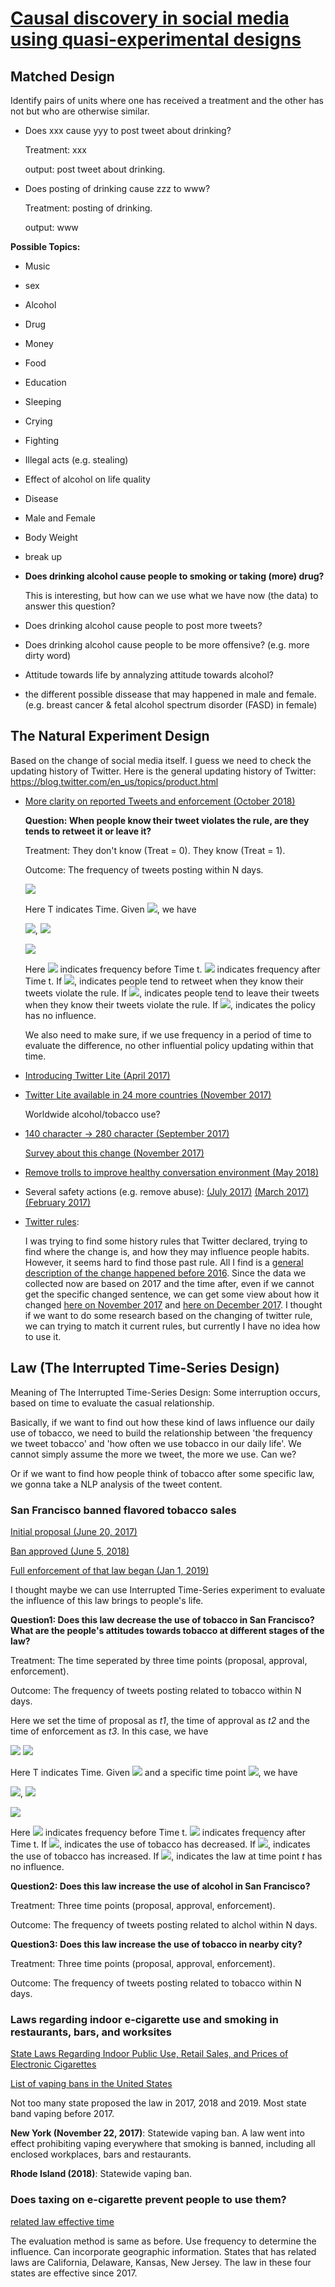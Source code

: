 # [Causal discovery in social media using quasi-experimental designs](https://dl.acm.org/citation.cfm?id=1964859)

## Matched Design
Identify pairs of units where one has received a treatment and the other has not but who are otherwise similar.

- Does xxx cause yyy to post tweet about drinking?

  Treatment: xxx

  output: post tweet about drinking.

- Does posting of drinking cause zzz to www?

  Treatment: posting of drinking.

  output: www
  
**Possible Topics:** 
  - Music
  - sex
  - Alcohol
  - Drug
  - Money
  - Food
  - Education
  - Sleeping
  - Crying
  - Fighting
  - Illegal acts (e.g. stealing)
  - Effect of alcohol on life quality
  - Disease
  - Male and Female
  - Body Weight
  - break up
  - **Does drinking alcohol cause people to smoking or taking (more) drug?**
  
    This is interesting, but how can we use what we have now (the data) to answer this question?
  - Does drinking alcohol cause people to post more tweets?
  - Does drinking alcohol cause people to be more offensive? (e.g. more dirty word)
  - Attitude towards life by annalyzing attitude towards alcohol?
  - the different possible dissease that may happened in male and female. (e.g. breast cancer & fetal alcohol spectrum disorder (FASD) in female) 

## The Natural Experiment Design
Based on the change of social media itself. I guess we need to check the updating history of Twitter. Here is the general updating history of Twitter: https://blog.twitter.com/en_us/topics/product.html

- [More clarity on reported Tweets and enforcement (October 2018)](https://blog.twitter.com/en_us/topics/product/2018/more-clarity-on-reported-tweets-and-enforcement.html)
    
  **Question: When people know their tweet violates the rule, are they tends to retweet it or leave it?**
  
  Treatment: They don't know (Treat = 0). They know (Treat = 1). 
  
  Outcome: The frequency of tweets posting within N days. 

  ![](http://latex.codecogs.com/gif.latex?T<t,Treat\=0;T\\geq{t},Treat\=1)

  Here T indicates Time. Given ![](http://latex.codecogs.com/gif.latex?N\\in\\{1,3,5,10,15,20,25,30\\}), we have
    
  ![](http://latex.codecogs.com/gif.latex?freq_{before}\=\\frac{\\sum_{i\=t-N}^{t}num_i(posting)}{N}),  ![](http://latex.codecogs.com/gif.latex?freq_{after}\=\\frac{\\sum_{i\=t}^{t+N}num_i(posting)}{N})
  

  ![](http://latex.codecogs.com/gif.latex?diff\=freq_{before}-freq_{after})

  Here ![](http://latex.codecogs.com/gif.latex?freq_{before}) indicates frequency before Time t. ![](http://latex.codecogs.com/gif.latex?freq_{after}) indicates frequency after Time t. 
  If ![](http://latex.codecogs.com/gif.latex?diff<0), indicates people tend to retweet when they know their tweets violate the rule. 
  If ![](http://latex.codecogs.com/gif.latex?diff>0), indicates people tend to leave their tweets when they know their tweets violate the rule. 
  If ![](http://latex.codecogs.com/gif.latex?diff\\to0), indicates the policy has no influence. 

  We also need to make sure, if we use frequency in a period of time to evaluate the difference, no other influential policy updating within that time.



- [Introducing Twitter Lite (April 2017)](https://blog.twitter.com/en_us/topics/product/2017/introducing-twitter-lite.html)
- [Twitter Lite available in 24 more countries (November 2017)](https://blog.twitter.com/en_us/topics/product/2017/twitter-lite-in-the-google-play-store-in-24-more-countries.html) 
  
  Worldwide alcohol/tobacco use?

- [140 character -> 280 character (September 2017)](https://blog.twitter.com/official/en_us/topics/product/2017/Giving-you-more-characters-to-express-yourself.html)

  [Survey about this change (November 2017)](https://blog.twitter.com/en_us/topics/product/2017/tweetingmadeeasier.html)

- [Remove trolls to improve healthy conversation environment (May 2018)](https://blog.twitter.com/en_us/topics/product/2018/Serving_Healthy_Conversation.html)

- Several safety actions (e.g. remove abuse):
  [(July 2017)](https://blog.twitter.com/en_us/topics/product/2017/Our-Safety-Work-Results-Update.html)
  [(March 2017)](https://blog.twitter.com/en_us/topics/product/2017/our-latest-update-on-safety.html)
  [(February 2017)](https://blog.twitter.com/en_us/topics/product/2017/an-update-on-safety.html)

- [Twitter rules](https://help.twitter.com/en/rules-and-policies/twitter-rules): 

  I was trying to find some history rules that Twitter declared, trying to find where the change is, and how they may influence people habits. However, it seems hard to find those past rule. All I find is a [general description of the change happened before 2016](https://www.vice.com/en_us/article/z43xw3/the-history-of-twitters-rules). Since the data we collected now are based on 2017 and the time after, even if we cannot get the specific changed sentence, we can get some view about how it changed [here on November 2017](https://blog.twitter.com/en_us/topics/company/2017/Clarifying_The_Twitter_Rules.html) and [here on December 2017](https://blog.twitter.com/en_us/topics/company/2017/safetypoliciesdec2017.html). I thought if we want to do some research based on the changing of twitter rule, we can trying to match it current rules, but currently I have no idea how to use it.



## Law (The Interrupted Time-Series Design)

Meaning of The Interrupted Time-Series Design: Some interruption occurs, based on time to evaluate the casual relationship.

Basically, if we want to find out how these kind of laws influence our daily use of tobacco, we need to build the relationship between 'the frequency we tweet tobacco' and 'how often we use tobacco in our daily life'. We cannot simply assume the more we tweet, the more we use. Can we?

Or if we want to find how people think of tobacco after some specific law, we gonna take a NLP analysis of the tweet content. 

### San Francisco banned flavored tobacco sales
[Initial proposal (June 20, 2017)](https://www.cnn.com/2017/06/22/health/san-francisco-vaping-menthols-ban-bn/index.html)

[Ban approved (June 5, 2018)](https://www.cnbc.com/2018/06/06/san-francisco-approves-ban-on-menthol-cigarettes-and-flavored-e-cigarette-liquids.html)

[Full enforcement of that law began (Jan 1, 2019)](https://www.kalw.org/post/san-francisco-banned-flavored-tobacco-sales-now-what#stream/0)

I thought maybe we can use Interrupted Time-Series experiment to evaluate the influence of this law brings to people's life. 

**Question1: Does this law decrease the use of tobacco in San Francisco? What are the people's attitudes towards tobacco at different stages of the law?**

Treatment: The time seperated by three time points (proposal, approval, enforcement). 

Outcome: The frequency of tweets posting related to tobacco within N days. 


Here we set the time of proposal as *t1*, the time of approval as *t2* and the time of enforcement as *t3*. In this case, we have

![](http://latex.codecogs.com/gif.latex?T<t1,Treat\=0;t1\\leq{T}<t2,Treat\=1;)
![](http://latex.codecogs.com/gif.latex?t2\\leq{T}<t3,Treat\=2;T\\geq{t3},Treat\=3)

Here T indicates Time. Given ![](http://latex.codecogs.com/gif.latex?N\\in\\{1,3,5,10,15,20,25,30\\}) and a specific time point ![](http://latex.codecogs.com/gif.latex?t\\in\\{t1,t2,t3\\}), we have

![](http://latex.codecogs.com/gif.latex?freq_{before_t}\=\\frac{\\sum_{i\=t-N}^{t}num_i(posting)}{N}),  ![](http://latex.codecogs.com/gif.latex?freq_{after_t}\=\\frac{\\sum_{i\=t}^{t+N}num_i(posting)}{N})

![](http://latex.codecogs.com/gif.latex?diff_t\=freq_{before_t}-freq_{after_t})

Here ![](http://latex.codecogs.com/gif.latex?freq_{before_t}) indicates frequency before Time t. ![](http://latex.codecogs.com/gif.latex?freq_{after_t}) indicates frequency after Time t. 
If ![](http://latex.codecogs.com/gif.latex?diff_t<0), indicates the use of tobacco has decreased. 
If ![](http://latex.codecogs.com/gif.latex?diff_t>0), indicates the use of tobacco has increased. 
If ![](http://latex.codecogs.com/gif.latex?diff_t\\to0), indicates the law at time point *t* has no influence. 



**Question2: Does this law increase the use of alcohol in San Francisco?**

Treatment: Three time points (proposal, approval, enforcement). 

Outcome: The frequency of tweets posting related to alchol within N days. 

**Question3: Does this law increase the use of tobacco in nearby city?**

Treatment: Three time points (proposal, approval, enforcement). 

Outcome: The frequency of tweets posting related to tobacco within N days. 


### Laws regarding indoor e-cigarette use and smoking in restaurants, bars, and worksites

[State Laws Regarding Indoor Public Use, Retail Sales, and Prices of Electronic Cigarettes](https://www.cdc.gov/mmwr/volumes/66/wr/mm6649a1.htm)

[List of vaping bans in the United States](https://en.wikipedia.org/wiki/List_of_vaping_bans_in_the_United_States)

Not too many state proposed the law in 2017, 2018 and 2019. Most state band vaping before 2017.

**New York (November 22, 2017)**: Statewide vaping ban. A law went into effect prohibiting vaping everywhere that smoking is banned, including all enclosed workplaces, bars and restaurants.

**Rhode Island (2018)**: Statewide vaping ban.

### Does taxing on e-cigarette prevent people to use them?

[related law effective time](https://publichealthlawcenter.org/sites/default/files/States-with-Laws-Taxing-ECigarettes-March2019.pdf)

The evaluation method is same as before. Use frequency to determine the influence. Can incorporate geographic information. States that has related laws are California, Delaware, Kansas, New Jersey. The law in these four states are effective since 2017.













